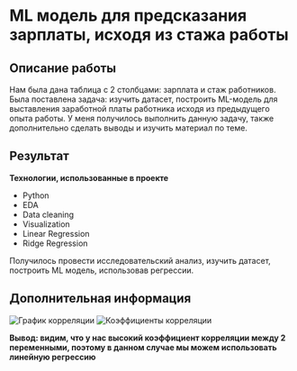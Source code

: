 # ML модель для предсказания зарплаты, исходя из стажа работы
## Описание работы
Нам была дана таблица с 2 столбцами: зарплата и стаж работников. Была поставлена задача: изучить датасет, построить ML-модель для выставления заработной платы работника исходя из предыдущего опыта работы. У меня получилось выполнить данную задачу, также дополнительно сделать выводы и изучить материал по теме.
## Результат
**Технологии, использованные в проекте**
- Python
- EDA
- Data cleaning
- Visualization
- Linear Regression
- Ridge Regression

Получилось провести исследовательский анализ, изучить датасет, построить ML модель, использовав регрессии.
## Дополнительная информация

![График корреляции](https://github.com/gituse412/data_analytics_portfolio/assets/57147820/7dcbde31-297f-44fd-a23a-61a409e19a10)
![Коэффициенты корреляции](https://github.com/gituse412/data_analytics_portfolio/assets/57147820/cb5cbfe6-f935-429f-b23d-bb9e4d199dbc)

**Вывод: видим, что у нас высокий коэффициент корреляции между 2 переменными, поэтому в данном случае мы можем использовать линейную регрессию** 
